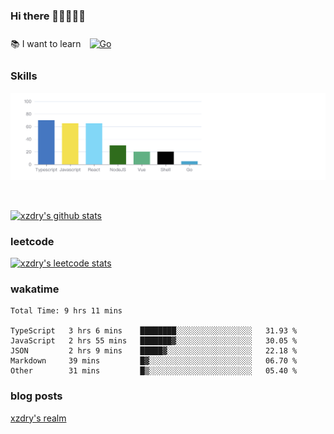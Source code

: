 ### Hi there 👋👋👋👋👋

 :books: I want to learn <a href="https://go.dev/" target="_blank"><img style="margin: 10px" src="https://profilinator.rishav.dev/skills-assets/go-original.svg" alt="Go" height="50" /></a>  

### Skills
![](img/2022-09-05-22-04-20.png)

<br />

[![xzdry's github stats](https://github-readme-stats.vercel.app/api?username=xzdry&count_private=true&show_icons=true&theme=vue)](https://github.com/xzdry)

### leetcode
[![xzdry's leetcode stats](https://leetcard.jacoblin.cool/xzdry-2?theme=light&font=Anek%20Kannada&site=cn)](https://leetcode.cn/u/xzdry-2/)

### wakatime
<!--START_SECTION:waka-->

```text
Total Time: 9 hrs 11 mins

TypeScript   3 hrs 6 mins    ████████░░░░░░░░░░░░░░░░░   31.93 %
JavaScript   2 hrs 55 mins   ███████▓░░░░░░░░░░░░░░░░░   30.05 %
JSON         2 hrs 9 mins    █████▓░░░░░░░░░░░░░░░░░░░   22.18 %
Markdown     39 mins         █▓░░░░░░░░░░░░░░░░░░░░░░░   06.70 %
Other        31 mins         █▒░░░░░░░░░░░░░░░░░░░░░░░   05.40 %
```

<!--END_SECTION:waka-->

### blog posts
[xzdry's realm](https://www.justdry.net/)
